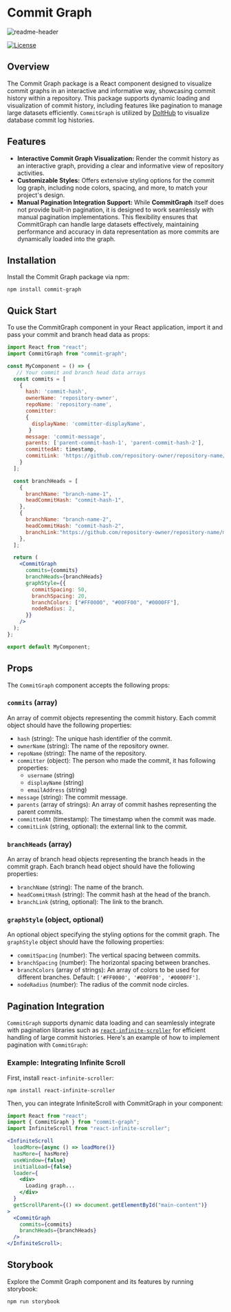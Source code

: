 # Commit Graph

![readme-header](https://github.com/liuliu-dev/CommitGraph/blob/main/graph.gif)

[![License](https://img.shields.io/badge/License-MIT-blue.svg)](https://opensource.org/licenses/MIT)

## Overview

The Commit Graph package is a React component designed to visualize commit graphs in an interactive and informative way, showcasing commit history within a repository. This package supports dynamic loading and visualization of commit history, including features like pagination to manage large datasets efficiently.
`CommitGraph` is utilized by [DoltHub](https://www.dolthub.com/repositories/dolthub/us-jails/commits/main/graph) to visualize database commit log histories.


## Features

- **Interactive Commit Graph Visualization:** Render the commit history as an interactive graph, providing a clear and informative view of repository activities.
- **Customizable Styles:** Offers extensive styling options for the commit log graph, including node colors, spacing, and more, to match your project's design.
- **Manual Pagination Integration Support:** While **CommitGraph** itself does not provide built-in pagination, it is designed to work seamlessly with manual pagination implementations. This flexibility ensures that CommitGraph can handle large datasets effectively, maintaining performance and accuracy in data representation as more commits are dynamically loaded into the graph.


## Installation

Install the Commit Graph package via npm:

```shell
npm install commit-graph
```


## Quick Start

To use the CommitGraph component in your React application, import it and pass your commit and branch head data as props:

```jsx
import React from "react";
import CommitGraph from "commit-graph";

const MyComponent = () => {
   // Your commit and branch head data arrays
  const commits = [
    {
      hash: 'commit-hash',
      ownerName: 'repository-owner',
      repoName: 'repository-name',
      committer:
      {
        displayName: 'committer-displayName',
       }
      message: 'commit-message',
      parents: ['parent-commit-hash-1', 'parent-commit-hash-2'],
      committedAt: timestamp,
      commitLink: 'https://github.com/repository-owner/repository-name/main/commit-hash',
    }
  ];

  const branchHeads = [
    {
      branchName: "branch-name-1",
      headCommitHash: "commit-hash-1",
    },
    {
      branchName: "branch-name-2",
      headCommitHash: "commit-hash-2",
      branchLink:"https://github.com/repository-owner/repository-name/main",
    },
  ];

  return (
    <CommitGraph
      commits={commits}
      branchHeads={branchHeads}
      graphStyle={{
        commitSpacing: 50,
        branchSpacing: 20,
        branchColors: ["#FF0000", "#00FF00", "#0000FF"],
        nodeRadius: 2,
      }}
    />
  );
};

export default MyComponent;
```


## Props

The `CommitGraph` component accepts the following props:

### `commits` (array)

An array of commit objects representing the commit history. Each commit object should have the following properties:

- `hash` (string): The unique hash identifier of the commit.
- `ownerName` (string): The name of the repository owner.
- `repoName` (string): The name of the repository.
- `committer` (object): The person who made the commit, it has following properties:
  - `username` (string)
  - `displayName` (string)
  - `emailAddress` (string)
- `message` (string): The commit message.
- `parents` (array of strings): An array of commit hashes representing the parent commits.
- `committedAt` (timestamp): The timestamp when the commit was made.
- `commitLink` (string, optional): the external link to the commit.

### `branchHeads` (array)

An array of branch head objects representing the branch heads in the commit graph. Each branch head object should have the following properties:

- `branchName` (string): The name of the branch.
- `headCommitHash` (string): The commit hash at the head of the branch.
- `branchLink` (string, optional): The link to the branch.

### `graphStyle` (object, optional)

An optional object specifying the styling options for the commit graph. The `graphStyle` object should have the following properties:

- `commitSpacing` (number): The vertical spacing between commits.
- `branchSpacing` (number): The horizontal spacing between branches.
- `branchColors` (array of strings): An array of colors to be used for different branches. Default: `['#FF0000', '#00FF00', '#0000FF']`.
- `nodeRadius` (number): The radius of the commit node circles.


## Pagination Integration

`CommitGraph` supports dynamic data loading and can seamlessly integrate with pagination libraries such as [`react-infinite-scroller`](https://github.com/danbovey/react-infinite-scroller) for efficient handling of large commit histories. Here's an example of how to implement pagination with `CommitGraph`:

### Example: Integrating Infinite Scroll
First, install `react-infinite-scroller`:

```shel
npm install react-infinite-scroller
```

Then, you can integrate InfiniteScroll with CommitGraph in your component:

```jsx
import React from "react";
import { CommitGraph } from "commit-graph";
import InfiniteScroll from "react-infinite-scroller";

<InfiniteScroll
  loadMore={async () => loadMore()}
  hasMore={ hasMore}
  useWindow={false}
  initialLoad={false}
  loader={
    <div>
      Loading graph...
    </div>
  }
  getScrollParent={() => document.getElementById("main-content")}
>
  <CommitGraph
    commits={commits}
    branchHeads={branchHeads}
  />
</InfiniteScroll>;
```


## Storybook

Explore the Commit Graph component and its features by running storybook:

```shell
npm run storybook
```



